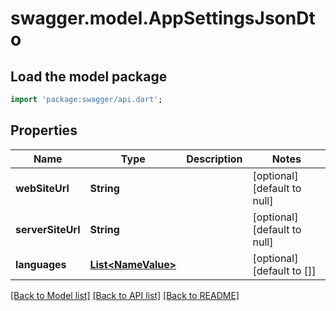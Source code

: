 # swagger.model.AppSettingsJsonDto

## Load the model package
```dart
import 'package:swagger/api.dart';
```

## Properties
Name | Type | Description | Notes
------------ | ------------- | ------------- | -------------
**webSiteUrl** | **String** |  | [optional] [default to null]
**serverSiteUrl** | **String** |  | [optional] [default to null]
**languages** | [**List&lt;NameValue&gt;**](NameValue.md) |  | [optional] [default to []]

[[Back to Model list]](../README.md#documentation-for-models) [[Back to API list]](../README.md#documentation-for-api-endpoints) [[Back to README]](../README.md)


